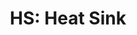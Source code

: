 ---
layout: term
title: 'HS: Heat Sink'
name: hs
description: "'Dissipateur': mod qui permet de réduire le temps d'attente entre 2 hacks sur un portail."
---